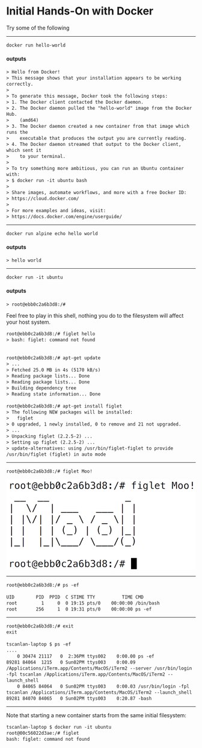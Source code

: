 # Initial Hands-On with Docker

Try some of the following

-------------

    docker run hello-world

#### outputs

    > Hello from Docker!
    > This message shows that your installation appears to be working correctly.
    >
    > To generate this message, Docker took the following steps:
    > 1. The Docker client contacted the Docker daemon.
    > 2. The Docker daemon pulled the "hello-world" image from the Docker Hub.
    >    (amd64)
    > 3. The Docker daemon created a new container from that image which runs the
    >    executable that produces the output you are currently reading.
    > 4. The Docker daemon streamed that output to the Docker client, which sent it
    >    to your terminal.
    >
    > To try something more ambitious, you can run an Ubuntu container with:
    > $ docker run -it ubuntu bash
    >
    > Share images, automate workflows, and more with a free Docker ID:
    > https://cloud.docker.com/
    >
    > For more examples and ideas, visit:
    > https://docs.docker.com/engine/userguide/


-------------
    docker run alpine echo hello world

#### outputs

    > hello world

-------------
    docker run -it ubuntu

#### outputs
    > root@ebb0c2a6b3d8:/#

Feel free to play in this shell, nothing you do to the filesystem will
affect your host system.

    root@ebb0c2a6b3d8:/# figlet hello
    > bash: figlet: command not found


    root@ebb0c2a6b3d8:/# apt-get update
    > ...
    > Fetched 25.0 MB in 4s (5170 kB/s)
    > Reading package lists... Done
    > Reading package lists... Done
    > Building dependency tree
    > Reading state information... Done

    root@ebb0c2a6b3d8:/# apt-get install figlet
    > The following NEW packages will be installed:
    >   figlet
    > 0 upgraded, 1 newly installed, 0 to remove and 21 not upgraded.
    > ...
    > Unpacking figlet (2.2.5-2) ...
    > Setting up figlet (2.2.5-2) ...
    > update-alternatives: using /usr/bin/figlet-figlet to provide /usr/bin/figlet (figlet) in auto mode

---------

    root@ebb0c2a6b3d8:/# figlet Moo!
![Moo](moo.png)

----------------------

    root@ebb0c2a6b3d8:/# ps -ef

    UID        PID  PPID  C STIME TTY          TIME CMD
    root         1     0  0 19:15 pts/0    00:00:00 /bin/bash
    root       256     1  0 19:31 pts/0    00:00:00 ps -ef

---------

    root@ebb0c2a6b3d8:/# exit
    exit

    tscanlan-laptop $ ps -ef
    ....
        0 30474 21117   0  2:36PM ttys002    0:00.00 ps -ef
    89281 84064  1215   0 Sun02PM ttys003    0:00.09 /Applications/iTerm.app/Contents/MacOS/iTerm2 --server /usr/bin/login -fpl tscanlan /Applications/iTerm.app/Contents/MacOS/iTerm2 --launch_shell
        0 84065 84064   0 Sun02PM ttys003    0:00.03 /usr/bin/login -fpl tscanlan /Applications/iTerm.app/Contents/MacOS/iTerm2 --launch_shell
    89281 84070 84065   0 Sun02PM ttys003    0:20.87 -bash

-----------

Note that starting a new container starts from the same initial filesystem:

    tscanlan-laptop $ docker run -it ubuntu
    root@00c56022d3ae:/# figlet
    bash: figlet: command not found
